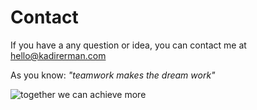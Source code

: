 # Contact


If you have a any question or idea, you can contact me at hello@kadirerman.com

As you know: *"teamwork makes the dream work"*

![together we can achieve more](https://kadirerman.com/images/achievement.jpeg)

